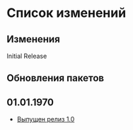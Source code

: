 # Список изменений

<!--

## Изменения

## Добавления

## Обновления пакетов

-->

## Изменения

Initial Release

## Обновления пакетов

## 01.01.1970

- [Выпущен релиз 1.0]()
